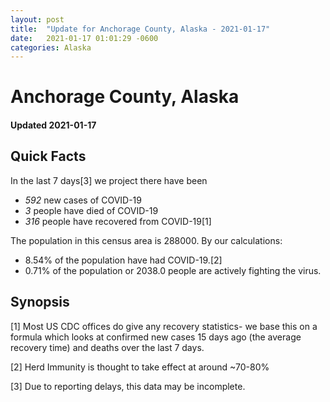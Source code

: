 ```yaml
---
layout: post
title:  "Update for Anchorage County, Alaska - 2021-01-17"
date:   2021-01-17 01:01:29 -0600
categories: Alaska
---
```


# Anchorage County, Alaska
#### Updated 2021-01-17

## Quick Facts

In the last 7 days[3] we project there have been
- *592* new cases of COVID-19
- *3* people have died of COVID-19
- *316* people have recovered from COVID-19[1]

The population in this census area is 288000. By our calculations:
- 8.54% of the population have had COVID-19.[2]
- 0.71% of the population or 2038.0 people are actively fighting the virus.

## Synopsis




[1] Most US CDC offices do give any recovery statistics- we base this on a formula which looks at confirmed new cases
15 days ago (the average recovery time) and deaths over the last 7 days.

[2] Herd Immunity is thought to take effect at around ~70-80%

[3] Due to reporting delays, this data may be incomplete.
 
    